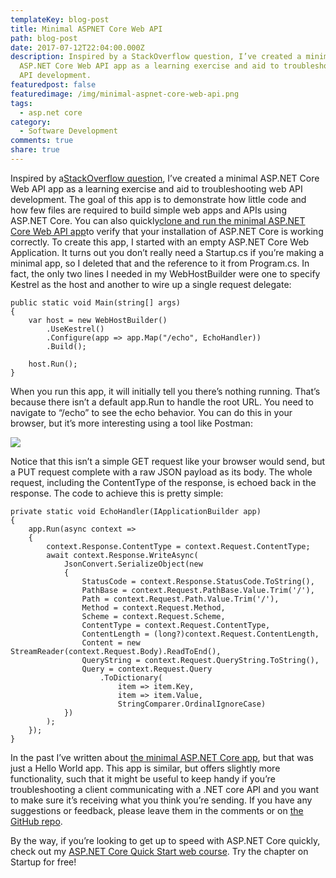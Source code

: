 ```yaml
---
templateKey: blog-post
title: Minimal ASPNET Core Web API
path: blog-post
date: 2017-07-12T22:04:00.000Z
description: Inspired by a StackOverflow question, I’ve created a minimal
  ASP.NET Core Web API app as a learning exercise and aid to troubleshooting web
  API development.
featuredpost: false
featuredimage: /img/minimal-aspnet-core-web-api.png
tags:
  - asp.net core
category:
  - Software Development
comments: true
share: true
---
```

Inspired by a[StackOverflow question](https://stackoverflow.com/questions/44356052/minimal-footprint-bare-bones-asp-net-core-webapi), I’ve created a minimal ASP.NET Core Web API app as a learning exercise and aid to troubleshooting web API development. The goal of this app is to demonstrate how little code and how few files are required to build simple web apps and APIs using ASP.NET Core. You can also quickly[clone and run the minimal ASP.NET Core Web API app](https://github.com/ardalis/minimalwebapi)to verify that your installation of ASP.NET Core is working correctly. To create this app, I started with an empty ASP.NET Core Web Application. It turns out you don’t really need a Startup.cs if you’re making a minimal app, so I deleted that and the reference to it from Program.cs. In fact, the only two lines I needed in my WebHostBuilder were one to specify Kestrel as the host and another to wire up a single request delegate:

```
public static void Main(string[] args)
{
    var host = new WebHostBuilder()
        .UseKestrel()
        .Configure(app => app.Map("/echo", EchoHandler))
        .Build();
 
    host.Run();
}
```

When you run this app, it will initially tell you there’s nothing running. That’s because there isn’t a default app.Run to handle the root URL. You need to navigate to “/echo” to see the echo behavior. You can do this in your browser, but it’s more interesting using a tool like Postman:

![](/img/postman-echo-api.png)

Notice that this isn’t a simple GET request like your browser would send, but a PUT request complete with a raw JSON payload as its body. The whole request, including the ContentType of the response, is echoed back in the response. The code to achieve this is pretty simple:

```
private static void EchoHandler(IApplicationBuilder app)
{
    app.Run(async context =>
    {
        context.Response.ContentType = context.Request.ContentType;
        await context.Response.WriteAsync(
            JsonConvert.SerializeObject(new
            {
                StatusCode = context.Response.StatusCode.ToString(),
                PathBase = context.Request.PathBase.Value.Trim('/'),
                Path = context.Request.Path.Value.Trim('/'),
                Method = context.Request.Method,
                Scheme = context.Request.Scheme,
                ContentType = context.Request.ContentType,
                ContentLength = (long?)context.Request.ContentLength,
                Content = new StreamReader(context.Request.Body).ReadToEnd(),
                QueryString = context.Request.QueryString.ToString(),
                Query = context.Request.Query
                    .ToDictionary(
                        item => item.Key,
                        item => item.Value,
                        StringComparer.OrdinalIgnoreCase)
            })
        );
    });
}
```

In the past I’ve written about [the minimal ASP.NET Core app](http://ardalis.com/the-minimal-aspnet-1-1-app), but that was just a Hello World app. This app is similar, but offers slightly more functionality, such that it might be useful to keep handy if you’re troubleshooting a client communicating with a .NET core API and you want to make sure it’s receiving what you think you’re sending. If you have any suggestions or feedback, please leave them in the comments or on [the GitHub repo](https://github.com/ardalis/minimalwebapi).

By the way, if you’re looking to get up to speed with ASP.NET Core quickly, check out my [ASP.NET Core Quick Start web course](http://aspnetcorequickstart.com/). Try the chapter on Startup for free!